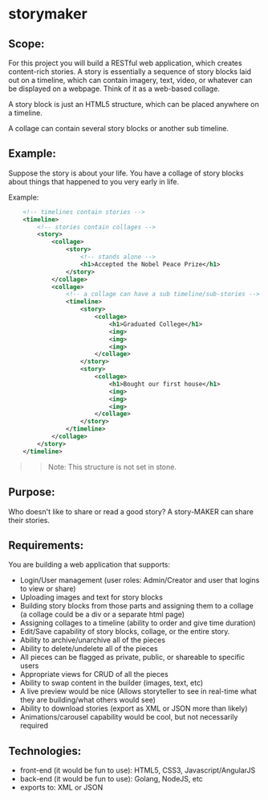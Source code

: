 # storymaker
Scope:
--
For this project you will build a RESTful web application, which creates content-rich stories. A story is essentially a 
sequence of story blocks laid out on a timeline, which can contain imagery, text, video, or whatever can be displayed on
a webpage. Think of it as a web-based collage.

A story block is just an HTML5 structure, which can be placed anywhere on a timeline.

A collage can contain several story blocks or another sub timeline.


Example:
--
Suppose the story is about your life. You have a collage of story blocks about things that happened to you very early in life.

Example:
```xml
	<!-- timelines contain stories -->
	<timeline>
		<!-- stories contain collages -->
		<story>
			<collage>
				<story>
					<!-- stands alone -->
					<h1>Accepted the Nobel Peace Prize</h1>
				</story>
			</collage>
			<collage>
				<!-- a collage can have a sub timeline/sub-stories -->
				<timeline>
					<story>
						<collage>
							<h1>Graduated College</h1>
							<img>
							<img>
							<img>
						</collage>
					</story>
					<story>
						<collage>
							<h1>Bought our first house</h1>
							<img>
							<img>
							<img>
						</collage>
					</story>
				</timeline>
			</collage>
		</story>
	</timeline>
```

>> Note: This structure is not set in stone.

Purpose:
--
Who doesn't like to share or read a good story? A story-MAKER can share their stories.

Requirements:
--
You are building a web application that supports:
- Login/User management (user roles: Admin/Creator and user that logins to view or share)
- Uploading images and text for story blocks
- Building story blocks from those parts and assigning them to a collage (a collage could be a div or a separate html page)
- Assigning collages to a timeline (ability to order and give time duration)
- Edit/Save capability of story blocks, collage, or the entire story.
- Ability to archive/unarchive all of the pieces
- Ability to delete/undelete all of the pieces
- All pieces can be flagged as private, public, or shareable to specific users
- Appropriate views for CRUD of all the pieces
- Ability to swap content in the builder (images, text, etc)
- A live preview would be nice (Allows storyteller to see in real-time what they are building/what others would see)
- Ability to download stories (export as XML or JSON more than likely)
- Animations/carousel capability would be cool, but not necessarily required

Technologies:
--
- front-end (it would be fun to use): HTML5, CSS3, Javascript/AngularJS
- back-end (it would be fun to use): Golang, NodeJS, etc
- exports to: XML or JSON

